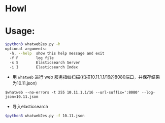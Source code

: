 # Howl

# Usage:
```bash
$python3 whatweb2es.py -h
optional arguments:
  -h, --help  show this help message and exit
  -f F        log file
  -s S        Elasticsearch Server
  -i I        Elasticsearch Index
```

 - 用 `whatweb` 进行 web 服务指纹扫描(扫描10.11.1.1/16的8080端口，并保存结果为10.11.json)

 ```
 $whatweb --no-errors -t 255 10.11.1.1/16 --url-suffix=':8080' --log-json=10.11.json
 ```

 - 导入elasticsearch
 
 ```bash
 $python3 whatweb2es.py -f 10.11.json
 ```


